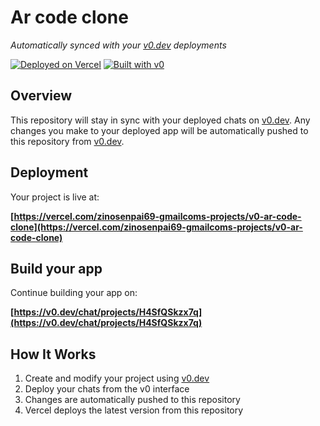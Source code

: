 # Ar code clone

*Automatically synced with your [v0.dev](https://v0.dev) deployments*

[![Deployed on Vercel](https://img.shields.io/badge/Deployed%20on-Vercel-black?style=for-the-badge&logo=vercel)](https://vercel.com/zinosenpai69-gmailcoms-projects/v0-ar-code-clone)
[![Built with v0](https://img.shields.io/badge/Built%20with-v0.dev-black?style=for-the-badge)](https://v0.dev/chat/projects/H4SfQSkzx7q)

## Overview

This repository will stay in sync with your deployed chats on [v0.dev](https://v0.dev).
Any changes you make to your deployed app will be automatically pushed to this repository from [v0.dev](https://v0.dev).

## Deployment

Your project is live at:

**[https://vercel.com/zinosenpai69-gmailcoms-projects/v0-ar-code-clone](https://vercel.com/zinosenpai69-gmailcoms-projects/v0-ar-code-clone)**

## Build your app

Continue building your app on:

**[https://v0.dev/chat/projects/H4SfQSkzx7q](https://v0.dev/chat/projects/H4SfQSkzx7q)**

## How It Works

1. Create and modify your project using [v0.dev](https://v0.dev)
2. Deploy your chats from the v0 interface
3. Changes are automatically pushed to this repository
4. Vercel deploys the latest version from this repository